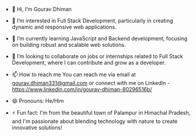 - 👋 Hi, I’m Gourav Dhiman
- 👀 I’m interested in Full Stack Development, particularly in creating dynamic and responsive web applications.
- 🌱 I’m currently learning JavaScript and Backend development, focusing on building robust and scalable web solutions.
- 💞️ I’m looking to collaborate on jobs or internships related to Full Stack Development, where I can contribute and grow as a developer.

- 📫 How to reach me You can reach me via email at gourav.dhiman331@gmail.com or connect with me on LinkedIn - https://www.linkedin.com/in/gourav-dhiman-80296516b/
- 😄 Pronouns: He/Him 
- ⚡ Fun fact: I'm from the beautiful town of Palampur in Himachal Pradesh, and I'm passionate about blending technology with nature to create innovative solutions!

<!---
gouravdhiman2000/gouravdhiman2000 is a ✨ special ✨ repository because its `README.md` (this file) appears on your GitHub profile.
You can click the Preview link to take a look at your changes.
--->
